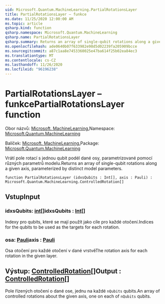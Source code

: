 ```yaml
---
uid: Microsoft.Quantum.MachineLearning.PartialRotationsLayer
title: PartialRotationsLayer – funkce
ms.date: 11/25/2020 12:00:00 AM
ms.topic: article
qsharp.kind: function
qsharp.namespace: Microsoft.Quantum.MachineLearning
qsharp.name: PartialRotationsLayer
qsharp.summary: Returns an array of single-qubit rotations along a given axis, parameterized by distinct model parameters.
ms.openlocfilehash: ade0640b07f633982e98d5d02239fa205909bcce
ms.sourcegitcommit: a87c1aa8e7453360025e47ba614f25b02ea84ec3
ms.translationtype: MT
ms.contentlocale: cs-CZ
ms.lasthandoff: 11/26/2020
ms.locfileid: "96196238"
---
```

# <a name="partialrotationslayer-function"></a><span data-ttu-id="2ee49-102">PartialRotationsLayer – funkce</span><span class="sxs-lookup"><span data-stu-id="2ee49-102">PartialRotationsLayer function</span></span>

<span data-ttu-id="2ee49-103">Obor názvů: [Microsoft. MachineLearning.](xref:Microsoft.Quantum.MachineLearning)</span><span class="sxs-lookup"><span data-stu-id="2ee49-103">Namespace: [Microsoft.Quantum.MachineLearning](xref:Microsoft.Quantum.MachineLearning)</span></span>

<span data-ttu-id="2ee49-104">Balíček: [Microsoft. MachineLearning.](https://nuget.org/packages/Microsoft.Quantum.MachineLearning)</span><span class="sxs-lookup"><span data-stu-id="2ee49-104">Package: [Microsoft.Quantum.MachineLearning](https://nuget.org/packages/Microsoft.Quantum.MachineLearning)</span></span>


<span data-ttu-id="2ee49-105">Vrátí pole rotací s jednou qubit podél dané osy, parametrizované pomocí různých parametrů modelu.</span><span class="sxs-lookup"><span data-stu-id="2ee49-105">Returns an array of single-qubit rotations along a given axis, parameterized by distinct model parameters.</span></span>

```qsharp
function PartialRotationsLayer (idxsQubits : Int[], axis : Pauli) : Microsoft.Quantum.MachineLearning.ControlledRotation[]
```


## <a name="input"></a><span data-ttu-id="2ee49-106">Vstup</span><span class="sxs-lookup"><span data-stu-id="2ee49-106">Input</span></span>

### <a name="idxsqubits--int"></a><span data-ttu-id="2ee49-107">idxsQubits: [int](xref:microsoft.quantum.lang-ref.int)[]</span><span class="sxs-lookup"><span data-stu-id="2ee49-107">idxsQubits : [Int](xref:microsoft.quantum.lang-ref.int)[]</span></span>

<span data-ttu-id="2ee49-108">Indexy pro qubits, které se mají použít jako cíle pro každé otočení.</span><span class="sxs-lookup"><span data-stu-id="2ee49-108">Indices for the qubits to be used as the targets for each rotation.</span></span>


### <a name="axis--pauli"></a><span data-ttu-id="2ee49-109">osa: [Pauli](xref:microsoft.quantum.lang-ref.pauli)</span><span class="sxs-lookup"><span data-stu-id="2ee49-109">axis : [Pauli](xref:microsoft.quantum.lang-ref.pauli)</span></span>

<span data-ttu-id="2ee49-110">Osa otočení pro každé otočení v dané vrstvě</span><span class="sxs-lookup"><span data-stu-id="2ee49-110">The rotation axis for each rotation in the given layer.</span></span>



## <a name="output--controlledrotation"></a><span data-ttu-id="2ee49-111">Výstup: [ControlledRotation](xref:Microsoft.Quantum.MachineLearning.ControlledRotation)[]</span><span class="sxs-lookup"><span data-stu-id="2ee49-111">Output : [ControlledRotation](xref:Microsoft.Quantum.MachineLearning.ControlledRotation)[]</span></span>

<span data-ttu-id="2ee49-112">Pole řízených otočení o dané ose, jednu na každé `nQubits` qubits.</span><span class="sxs-lookup"><span data-stu-id="2ee49-112">An array of controlled rotations about the given axis, one on each of `nQubits` qubits.</span></span>